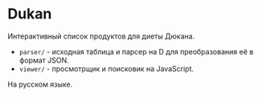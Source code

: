 # Dukan

Интерактивный список продуктов для диеты Дюкана.

* `parser/` - исходная таблица и парсер на D для преобразования её в формат JSON.
* `viewer/` - просмотрщик и поисковик на JavaScript.

На русском языке.

